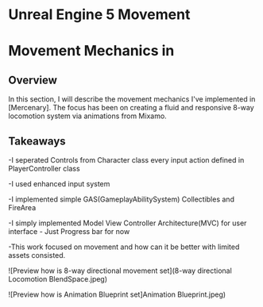 # Unreal Engine 5 Movement

# Movement Mechanics in

## Overview
In this section, I will describe the movement mechanics I've implemented in [Mercenary]. The focus has been on creating a fluid and responsive 8-way locomotion system via animations from Mixamo.
## Takeaways
-I seperated Controls from Character class every input action defined in PlayerController class 

-I used enhanced input system 

-I implemented simple GAS(GameplayAbilitySystem) Collectibles and FireArea

-I simply implemented Model View Controller Architecture(MVC) for user interface - Just Progress bar for now

-This work focused on movement and how can it be better with limited assets consisted.


![Preview how is 8-way directional movement set](8-way directional Locomotion BlendSpace.jpeg)

![Preview how is Animation Blueprint set]Animation Blueprint.jpeg)
